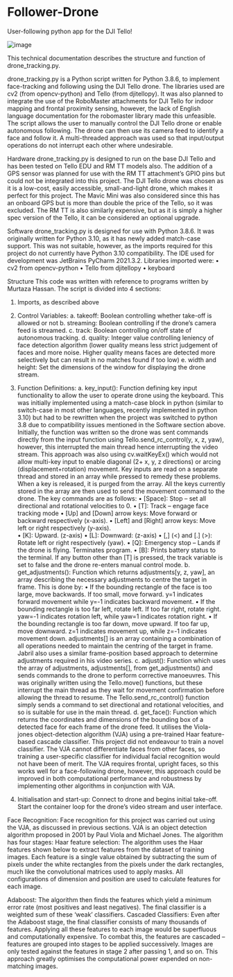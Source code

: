 # Follower-Drone

User-following python app for the DJI Tello!

![image](https://user-images.githubusercontent.com/67727388/229280738-79246398-5f67-4b49-8031-94537e46cf47.png)


This technical documentation describes the structure and function of drone_tracking.py.

drone_tracking.py is a Python script written for Python 3.8.6, to implement face-tracking and
following using the DJI Tello drone. The libraries used are cv2 (from opencv-python) and Tello (from
djitellopy). It was also planned to integrate the use of the RoboMaster attachments for DJI Tello for
indoor mapping and frontal proximity sensing, however, the lack of English language documentation
for the robomaster library made this unfeasible. The script allows the user to manually control the DJI
Tello drone or enable autonomous following. The drone can then use its camera feed to identify a face
and follow it. A multi-threaded approach was used so that input/output operations do not interrupt
each other where undesirable.

Hardware
drone_tracking.py is designed to run on the base DJI Tello and has been tested on Tello EDU and RM
TT models also. The addition of a GPS sensor was planned for use with the RM TT attachment’s
GPIO pins but could not be integrated into this project.
The DJI Tello drone was chosen as it is a low-cost, easily accessible, small-and-light drone, which
makes it perfect for this project. The Mavic Mini was also considered since this has an onboard GPS
but is more than double the price of the Tello, so it was excluded. The RM TT is also similarly
expensive, but as it is simply a higher spec version of the Tello, it can be considered an optional
upgrade.

Software
drone_tracking.py is designed for use with Python 3.8.6. It was originally written for Python 3.10, as
it has newly added match-case support. This was not suitable, however, as the imports required for
this project do not currently have Python 3.10 compatibility. The IDE used for development was
JetBrains PyCharm 2021.3.2.
Libraries imported were:
• cv2 from opencv-python
• Tello from djitellopy
• keyboard

Structure
This code was written with reference to programs written by Murtaza Hassan.
The script is divided into 4 sections:
1. Imports, as described above

2. Control Variables:
a. takeoff: Boolean controlling whether take-off is allowed or not
b. streaming: Boolean controlling if the drone’s camera feed is streamed.
c. track: Boolean controlling on/off state of autonomous tracking.
d. quality: Integer value controlling leniency of face detection algorithm (lower quality
means less strict judgement of faces and more noise. Higher quality means faces are
detected more selectively but can result in no matches found if too low)
e. width and height: Set the dimensions of the window for displaying the drone stream.

3. Function Definitions:
a. key_input(): Function defining key input functionality to allow the user to operate
drone using the keyboard. This was initially implemented using a match-case block in
python (similar to switch-case in most other languages, recently implemented in
python 3.10) but had to be rewritten when the project was switched to python 3.8 due
to compatibility issues mentioned in the Software section above.
Initially, the function was written so the drone was sent commands directly from the
input function using Tello.send_rc_control(y, x, z, yaw), however, this interrupted the
main thread hence interrupting the video stream. This approach was also using
cv.waitKeyEx() which would not allow multi-key input to enable diagonal (2+ x, y, z
directions) or arcing (displacement+rotation) movement.
Key inputs are read on a separate thread and stored in an array while pressed to
remedy these problems. When a key is released, it is purged from the array. All the
keys currently stored in the array are then used to send the movement command to the
drone.
The key commands are as follows:
• [Space]: Stop – set all directional and rotational velocities to 0.
• [T]: Track – engage face tracking mode
• [Up] and [Down] arrow keys: Move forward or backward respectively
(x-axis).
• [Left] and [Right] arrow keys: Move left or right respectively (y-axis).  
• [K]: Upward. (z-axis)
• [L]: Downward: (z-axis)
• [,] (<) and [.] (>): Rotate left or right respectively (yaw).
• [Q]: Emergency stop – Lands if the drone is flying. Terminates program.
• [B]: Prints battery status to the terminal.
If any button other than [T] is pressed, the track variable is set to false and the
drone re-enters manual control mode.
b. get_adjustments(): Function which returns adjustments[y, z, yaw], an array describing
the necessary adjustments to centre the target in frame.
This is done by:
• If the bounding rectangle of the face is too large, move backwards. If too
small, move forward. y=1 indicates forward movement while y=-1 indicates
backward movement.
• If the bounding rectangle is too far left, rotate left. If too far right, rotate right.
yaw=-1 indicates rotation left, while yaw=1 indicates rotation right.
• If the bounding rectangle is too far down, move upward. If too far up, move
downward. z=1 indicates movement up, while z=-1 indicates movement
down.
adjustments[] is an array containing a combination of all operations needed to
maintain the centring of the target in frame. Jabril also uses a similar frame-position
based approach to determine adjustments required in his video series.
c. adjust(): Function which uses the array of adjustments, adjustments[], from
get_adjustments() and sends commands to the drone to perform corrective
manoeuvres.
This was originally written using the Tello.move() functions, but these interrupt the
main thread as they wait for movement confirmation before allowing the thread to
resume. The Tello.send_rc_control() function simply sends a command to set
directional and rotational velocities, and so is suitable for use in the main thread.
d. get_face(): Function which returns the coordinates and dimensions of the bounding
box of a detected face for each frame of the drone feed. It utilises the Viola-jones
object-detection algorithm (VJA) using a pre-trained Haar feature-based cascade classifier. This project did not endeavour to train a novel classifier. The VJA cannot
differentiate faces from other faces, so training a user-specific classifier for individual
facial recognition would not have been of merit. The VJA requires frontal, upright
faces, so this works well for a face-following drone, however, this approach could be
improved in both computational performance and robustness by implementing other
algorithms in conjunction with VJA.

4. Initialisation and start-up: Connect to drone and begins initial take-off. Start the container
loop for the drone’s video stream and user interface.


Face Recognition:
Face recognition for this project was carried out using the VJA, as discussed in previous sections.
VJA is an object detection algorithm proposed in 2001 by Paul Viola and Michael Jones. The
algorithm has four stages:
Haar feature selection:
The algorithm uses the Haar features shown below to extract features from the dataset of training
images. Each feature is a single value obtained by subtracting the sum of pixels under the white
rectangles from the pixels under the dark rectangles, much like the convolutional matrices used to
apply masks. All configurations of dimension and position are used to calculate features for each
image.

Adaboost:
The algorithm then finds the features which yield a minimum error rate (most positives and least
negatives). The final classifier is a weighted sum of these ‘weak’ classifiers.
Cascaded Classifiers:
Even after the Adaboost stage, the final classifier consists of many thousands of features. Applying
all these features to each image would be superfluous and computationally expensive. To combat this,
the features are cascaded – features are grouped into stages to be applied successively. Images are
only tested against the features in stage 2 after passing 1, and so on. This approach greatly optimises
the computational power expended on non-matching images.
